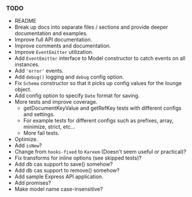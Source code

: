### TODO 

* README
* Break up docs into separate files / sections and provide deeper documentation and examples.
* Improve full API documentation.
* Improve comments and documentation.
* Improve `EventEmitter` utilization.
* Add `EventEmitter` interface to Model constructor to catch events on all instances. 
* Add `'error'` events.
* Add `debug()` logging and `debug` config option.
* Fix `Schema` constructor so that it picks up config values for the lounge object.
* Add config option to specify `Date` format for saving.
* More tests and improve coverage. 
  - getDocumentKeyValue and getRefKey tests with different configs and settings.
  - For example tests for different configs such as prefixes, array, minimize, strict, etc...
  - More fail tests.
* Optimize.
* Add `isNew`?
* Change from `hooks-fixed` to `Kareem` (Doesn't seem useful or practical)?
* Fix transforms for inline options (see skipped tests)?
* Add db cas support to save() somehow?
* Add db cas support to remove() somehow?
* Add sample Express API application.
* Add promises?
* Make model name case-insensitive?


